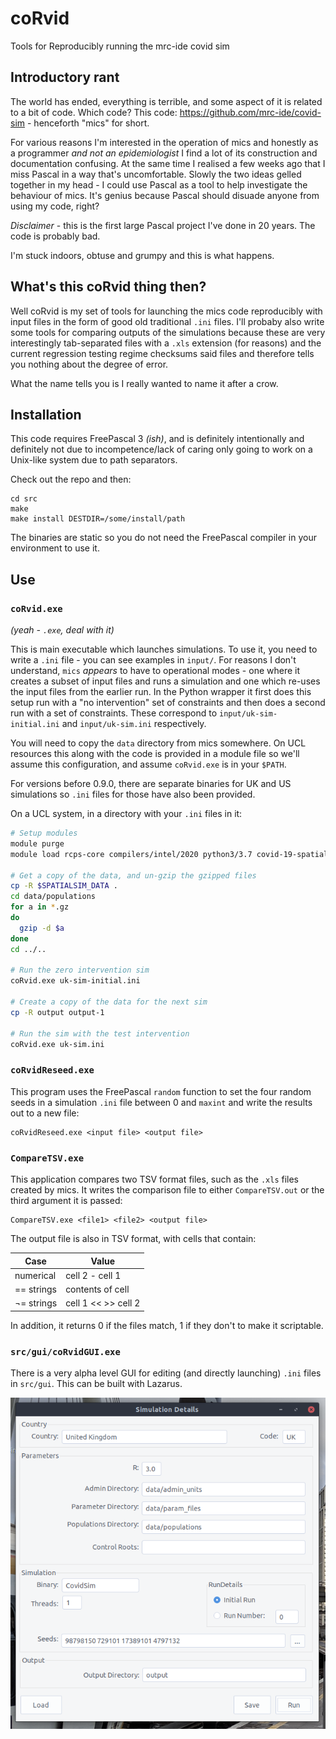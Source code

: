 # coRvid
Tools for Reproducibly running the mrc-ide covid sim

## Introductory rant 
The world has ended, everything is terrible, and some aspect of it is related to a bit of code.  Which code?  This code: https://github.com/mrc-ide/covid-sim - henceforth "mics" for short.

For various reasons I'm interested in the operation of mics and honestly as a programmer *and not an epidemiologist* I find a lot of its construction and documentation confusing.  At the same time I realised a few weeks ago that I miss Pascal in a way that's uncomfortable.  Slowly the two ideas gelled together in my head - I could use Pascal as a tool to help investigate the behaviour of mics.  It's genius because Pascal should disuade anyone from using my code, right?

*Disclaimer* - this is the first large Pascal project I've done in 20 years.  The code is probably bad.

I'm stuck indoors, obtuse and grumpy and this is what happens.

## What's this coRvid thing then?

Well coRvid is my set of tools for launching the mics code reproducibly with input files in the form of good old traditional `.ini` files.  I'll probaby also write some tools for comparing outputs of the simulations because these are very interestingly tab-separated files with a `.xls` extension (for reasons) and the current regression testing regime checksums said files and therefore tells you nothing about the degree of error.

What the name tells you is I really wanted to name it after a crow.

## Installation

This code requires FreePascal 3 *(ish)*, and is definitely intentionally and definitely not due to incompetence/lack of caring only going to work on a Unix-like system due to path separators.

Check out the repo and then:

```
cd src
make 
make install DESTDIR=/some/install/path
```

The binaries are static so you do not need the FreePascal compiler in your environment to use it.

## Use

### `coRvid.exe` 

*(yeah - `.exe`, deal with it)* 

This is main executable which launches simulations.  To use it, you need to write a `.ini` file - you can see examples in `input/`.  For reasons I don't understand, `mics` *appears* to have to operational modes - one where it creates a subset of input files and runs a simulation and one which re-uses the input files from the earlier run.  In the Python wrapper it first does this setup run with a "no intervention" set of constraints and then does a second run with a set of constraints.  These correspond to `input/uk-sim-initial.ini` and `input/uk-sim.ini` respectively.

You will need to copy the `data` directory from mics somewhere.  On UCL resources this along with the code is provided in a module file so we'll assume this configuration, and assume `coRvid.exe` is in your `$PATH`.

For versions before 0.9.0, there are separate binaries for UK and US simulations so `.ini` files for those have also been provided.

On a UCL system, in a directory with your `.ini` files in it:

```bash
# Setup modules
module purge
module load rcps-core compilers/intel/2020 python3/3.7 covid-19-spatial-sim/0.8.0

# Get a copy of the data, and un-gzip the gzipped files
cp -R $SPATIALSIM_DATA .
cd data/populations
for a in *.gz
do
  gzip -d $a
done
cd ../..

# Run the zero intervention sim
coRvid.exe uk-sim-initial.ini

# Create a copy of the data for the next sim
cp -R output output-1

# Run the sim with the test intervention
coRvid.exe uk-sim.ini
```

### `coRvidReseed.exe`

This program uses the FreePascal `random` function to set the four random seeds in a simulation `.ini` file between 0 and `maxint` and write the results out to a new file:

```
coRvidReseed.exe <input file> <output file>
```

### `CompareTSV.exe`

This application compares two TSV format files, such as the `.xls` files created by mics.  It writes the comparison file to either `CompareTSV.out` or the third argument it is passed:

```
CompareTSV.exe <file1> <file2> <output file>
```

The output file is also in TSV format, with cells that contain:

| Case       | Value               |
|------------|---------------------|
| numerical  | cell 2 - cell     1 |
| == strings | contents of cell    |
| ¬= strings | cell 1 << >> cell 2 |

In addition, it returns 0 if the files match, 1 if they don't to make it scriptable.

### `src/gui/coRvidGUI.exe`

There is a very alpha level GUI for editing (and directly launching) `.ini` files in `src/gui`. This can be built with Lazarus.

![Screenshot of GUI](images/coRvidGUI-screenshot.png)
